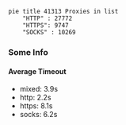 
```mermaid
pie title 41313 Proxies in list
    "HTTP" : 27772
    "HTTPS": 9747
    "SOCKS" : 10269
```

### Some Info
#### Average Timeout

- mixed: 3.9s
- http: 2.2s
- https: 8.1s
- socks: 6.2s